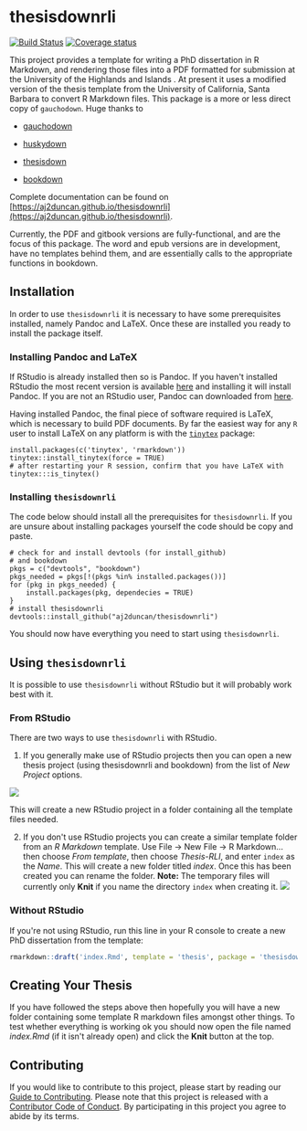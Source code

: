 # thesisdownrli 

[![Build Status](https://travis-ci.org/aj2duncan/thesisdownrli.svg?branch=master)](https://travis-ci.org/aj2duncan/thesisdownrli) [![Coverage status](https://codecov.io/gh/aj2duncan/thesisdownrli/branch/master/graph/badge.svg)](https://codecov.io/github/aj2duncan/thesisdownrli?branch=master)

This project provides a template for writing a PhD dissertation in R Markdown, and rendering those files into a PDF formatted for submission at the University of the Highlands and Islands . At present it uses a modified version of the thesis template from the University of California, Santa Barbara to convert R Markdown files. This package is a more or less direct copy of `gauchodown`.  Huge thanks to

- [gauchodown](https://github.com/kmillage/gauchodown) 

- [huskydown](https://github.com/benmarwick/huskydown)

- [thesisdown](https://github.com/ismayc/thesisdown) 

- [bookdown](https://github.com/rstudio/bookdown)

Complete documentation can be found on [https://aj2duncan.github.io/thesisdownrli](https://aj2duncan.github.io/thesisdownrli).

Currently, the PDF and gitbook versions are fully-functional, and are the focus of this package. The word and epub versions are in development, have no templates behind them, and are essentially calls to the appropriate functions in bookdown.

## Installation

In order to use `thesisdownrli` it is necessary to have some prerequisites installed, namely Pandoc and LaTeX. Once these are installed you ready to install the package itself.

### Installing Pandoc and LaTeX

If RStudio is already installed then so is Pandoc. If you haven't installed RStudio the most recent version is available [here](http://www.rstudio.com/products/rstudio/download/) and installing it will install Pandoc. If you are not an RStudio user, Pandoc can downloaded from [here](https://pandoc.org/installing.html).

Having installed Pandoc, the final piece of software required is LaTeX, which is necessary to build PDF documents. By far the easiest way for any `R` user to install LaTeX on any platform is with the [`tinytex`](https://yihui.name/tinytex/) package:

```
install.packages(c('tinytex', 'rmarkdown'))
tinytex::install_tinytex(force = TRUE)
# after restarting your R session, confirm that you have LaTeX with 
tinytex:::is_tinytex()
```

### Installing `thesisdownrli`

The code below should install all the prerequisites for `thesisdownrli`. If you are unsure about installing packages yourself the code should be copy and paste. 

```
# check for and install devtools (for install_github) 
# and bookdown
pkgs = c("devtools", "bookdown")
pkgs_needed = pkgs[!(pkgs %in% installed.packages())]
for (pkg in pkgs_needed) {
    install.packages(pkg, dependecies = TRUE)
}
# install thesisdownrli
devtools::install_github("aj2duncan/thesisdownrli")
```

You should now have everything you need to start using `thesisdownrli`. 

## Using `thesisdownrli`

It is possible to use `thesisdownrli` without RStudio but it will probably work best with it. 

### From RStudio

There are two ways to use `thesisdownrli` with RStudio. 

1. If you generally make use of RStudio projects then you can open a new thesis project (using thesisdownrli and bookdown) from the list of *New Project* options. 

![](https://www.dropbox.com/s/7uz6hjewx1a19ux/Thesis-Project.png?raw=1)

This will create a new RStudio project in a folder containing all the template files needed. 

2. If you don't use RStudio projects you can create a similar template folder from an *R Markdown* template. Use File -> New File -> R Markdown... then choose *From template*, then choose *Thesis-RLI*, and enter `index` as the *Name*. This will create a new folder titled *index*. Once this has been created you can rename the folder. **Note:** The temporary files will currently only **Knit** if you name the directory `index` when creating it. 
![](https://www.dropbox.com/s/m2nndk8upnb9tqq/Thesis-Template.png?raw=1)

### Without RStudio

If you're not using RStudio, run this line in your R console to create a new PhD dissertation from the template:

```r
rmarkdown::draft('index.Rmd', template = 'thesis', package = 'thesisdownrli', create_dir = TRUE)
```

## Creating Your Thesis

If you have followed the steps above then hopefully you will have a new folder containing some template R markdown files amongst other things. To test whether everything is working ok you should now open the file named *index.Rmd* (if it isn't already open) and click the **Knit** button at the top. 

## Contributing

If you would like to contribute to this project, please start by reading our [Guide to Contributing](CONTRIBUTING.md). Please note that this project is released with a [Contributor Code of Conduct](CONDUCT.md). By participating in this project you agree to abide by its terms.
